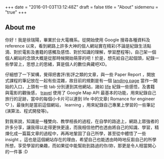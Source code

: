 +++
date = "2016-01-03T13:12:48Z"
draft = false
title = "About"
sidemenu = "true"
+++

## About me
你好！我是徐瑞陽，畢業於台大電機系。從開始使用 Google 搜尋各種資料及 reference 以來，看到網路上許多大神的個人網站實在精彩(不論是紀錄生活點滴、對於電影及書籍的感觸及感悟、對於知識的理解，學習歷程等)，自己架一個個人網站的念頭大概是從那時候開始萌芽的吧！於是，想先給自己起個頭，紀錄一些學習上，思想上的思緒，算是個人的數位典藏吧XD。

仔細想了一下架構，覺得把書評/影評之類的文章，與一些 Paper Report ，開放式課程的筆記放在一起有些混雜，故目前的規劃是有一個 [landing page](https://sunprinces.github.io/) 當作一開始的入口，上頭有一些 tab 分別連到其他網站，諸如 [life](https://sunprincelife.wordpress.com/) 紀錄一些感悟，及書籍與電影的觀後感， [travel](https://sunprinces.github.io/#travel) 使用了 Google Map API 最基本的功能，用來紀錄自己旅行的足跡，當中的每個小卡片可以連到 life 中的文章( Romance for engineer ♡ )，最後則是當前這個網站， learning ，用來紀錄自己專業上學習的一些筆記(演算法、程式開發等)。

對我來說，知識是一種雙向、教學相長的過程，在自學的路途上，網路上眾強者的許多分享，讓我得以走得更快更遠，而我相信他們也透由將自己的知識、學習，精煉化成一篇篇文章的過程中，再再地鞏固了自己所學，甚至從中體悟了一些 insight 。這也是這個網站存在的理由，希望自己也能透由時時地反芻自己的所學所想，享受學習的樂趣，而如果從中能幫助到路過的你/妳，那更是令人相當開心的一件事 :D

<!-- BEGIN LINK -->
<!-- END LINK -->
